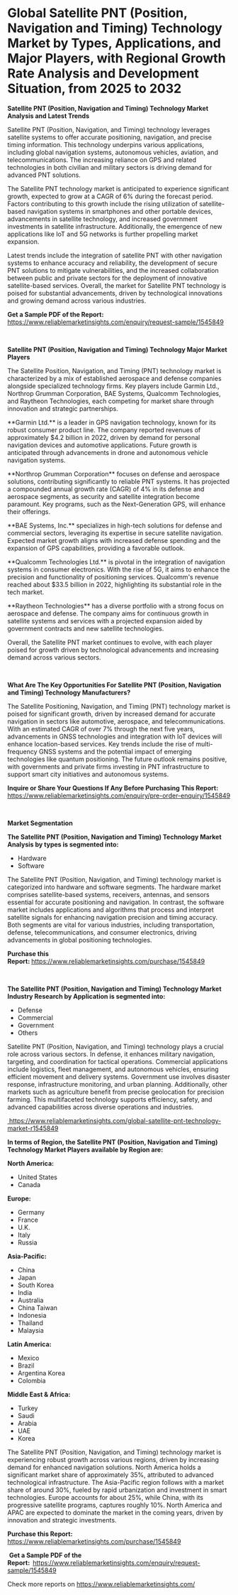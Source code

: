 <p><h1>Global Satellite PNT (Position, Navigation and Timing) Technology Market by Types, Applications, and Major Players, with Regional Growth Rate Analysis and Development Situation, from 2025 to 2032</h1></p><p><strong>Satellite PNT (Position, Navigation and Timing) Technology Market Analysis and Latest Trends</strong></p>
<p><p>Satellite PNT (Position, Navigation, and Timing) technology leverages satellite systems to offer accurate positioning, navigation, and precise timing information. This technology underpins various applications, including global navigation systems, autonomous vehicles, aviation, and telecommunications. The increasing reliance on GPS and related technologies in both civilian and military sectors is driving demand for advanced PNT solutions.</p><p>The Satellite PNT technology market is anticipated to experience significant growth, expected to grow at a CAGR of 6% during the forecast period. Factors contributing to this growth include the rising utilization of satellite-based navigation systems in smartphones and other portable devices, advancements in satellite technology, and increased government investments in satellite infrastructure. Additionally, the emergence of new applications like IoT and 5G networks is further propelling market expansion.</p><p>Latest trends include the integration of satellite PNT with other navigation systems to enhance accuracy and reliability, the development of secure PNT solutions to mitigate vulnerabilities, and the increased collaboration between public and private sectors for the deployment of innovative satellite-based services. Overall, the market for Satellite PNT technology is poised for substantial advancements, driven by technological innovations and growing demand across various industries.</p></p>
<p><strong>Get a Sample PDF of the Report:&nbsp;</strong> <a href="https://www.reliablemarketinsights.com/enquiry/request-sample/1545849?utm_campaign=2993&utm_medium=2&utm_source=Github&utm_content=ia&utm_term=11032025&utm_id=satellite-pnt-position-navigation-and-timing-technology">https://www.reliablemarketinsights.com/enquiry/request-sample/1545849</a></p>
<p>&nbsp;</p>
<p><strong>Satellite PNT (Position, Navigation and Timing) Technology Major Market Players</strong></p>
<p><p>The Satellite Position, Navigation, and Timing (PNT) technology market is characterized by a mix of established aerospace and defense companies alongside specialized technology firms. Key players include Garmin Ltd., Northrop Grumman Corporation, BAE Systems, Qualcomm Technologies, and Raytheon Technologies, each competing for market share through innovation and strategic partnerships.</p><p>**Garmin Ltd.** is a leader in GPS navigation technology, known for its robust consumer product line. The company reported revenues of approximately $4.2 billion in 2022, driven by demand for personal navigation devices and automotive applications. Future growth is anticipated through advancements in drone and autonomous vehicle navigation systems.</p><p>**Northrop Grumman Corporation** focuses on defense and aerospace solutions, contributing significantly to reliable PNT systems. It has projected a compounded annual growth rate (CAGR) of 4% in its defense and aerospace segments, as security and satellite integration become paramount. Key programs, such as the Next-Generation GPS, will enhance their offerings.</p><p>**BAE Systems, Inc.** specializes in high-tech solutions for defense and commercial sectors, leveraging its expertise in secure satellite navigation. Expected market growth aligns with increased defense spending and the expansion of GPS capabilities, providing a favorable outlook.</p><p>**Qualcomm Technologies Ltd.** is pivotal in the integration of navigation systems in consumer electronics. With the rise of 5G, it aims to enhance the precision and functionality of positioning services. Qualcomm's revenue reached about $33.5 billion in 2022, highlighting its substantial role in the tech market.</p><p>**Raytheon Technologies** has a diverse portfolio with a strong focus on aerospace and defense. The company aims for continuous growth in satellite systems and services with a projected expansion aided by government contracts and new satellite technologies.</p><p>Overall, the Satellite PNT market continues to evolve, with each player poised for growth driven by technological advancements and increasing demand across various sectors.</p></p>
<p>&nbsp;</p>
<p><strong>What Are The Key Opportunities For Satellite PNT (Position, Navigation and Timing) Technology Manufacturers?</strong></p>
<p><p>The Satellite Positioning, Navigation, and Timing (PNT) technology market is poised for significant growth, driven by increased demand for accurate navigation in sectors like automotive, aerospace, and telecommunications. With an estimated CAGR of over 7% through the next five years, advancements in GNSS technologies and integration with IoT devices will enhance location-based services. Key trends include the rise of multi-frequency GNSS systems and the potential impact of emerging technologies like quantum positioning. The future outlook remains positive, with governments and private firms investing in PNT infrastructure to support smart city initiatives and autonomous systems.</p></p>
<p><strong>Inquire or Share Your Questions If Any Before Purchasing This Report:</strong> <a href="https://www.reliablemarketinsights.com/enquiry/pre-order-enquiry/1545849?utm_campaign=2993&utm_medium=2&utm_source=Github&utm_content=ia&utm_term=11032025&utm_id=satellite-pnt-position-navigation-and-timing-technology">https://www.reliablemarketinsights.com/enquiry/pre-order-enquiry/1545849</a></p>
<p>&nbsp;</p>
<p><strong>Market Segmentation</strong></p>
<p><strong>The Satellite PNT (Position, Navigation and Timing) Technology Market Analysis by types is segmented into:</strong></p>
<p><ul><li>Hardware</li><li>Software</li></ul></p>
<p><p>The Satellite PNT (Position, Navigation, and Timing) technology market is categorized into hardware and software segments. The hardware market comprises satellite-based systems, receivers, antennas, and sensors essential for accurate positioning and navigation. In contrast, the software market includes applications and algorithms that process and interpret satellite signals for enhancing navigation precision and timing accuracy. Both segments are vital for various industries, including transportation, defense, telecommunications, and consumer electronics, driving advancements in global positioning technologies.</p></p>
<p><strong>Purchase this Report:&nbsp;</strong><a href="https://www.reliablemarketinsights.com/purchase/1545849?utm_campaign=2993&utm_medium=2&utm_source=Github&utm_content=ia&utm_term=11032025&utm_id=satellite-pnt-position-navigation-and-timing-technology">https://www.reliablemarketinsights.com/purchase/1545849</a></p>
<p>&nbsp;</p>
<p><strong>The Satellite PNT (Position, Navigation and Timing) Technology Market Industry Research by Application is segmented into:</strong></p>
<p><ul><li>Defense</li><li>Commercial</li><li>Government</li><li>Others</li></ul></p>
<p><p>Satellite PNT (Position, Navigation, and Timing) technology plays a crucial role across various sectors. In defense, it enhances military navigation, targeting, and coordination for tactical operations. Commercial applications include logistics, fleet management, and autonomous vehicles, ensuring efficient movement and delivery systems. Government use involves disaster response, infrastructure monitoring, and urban planning. Additionally, other markets such as agriculture benefit from precise geolocation for precision farming. This multifaceted technology supports efficiency, safety, and advanced capabilities across diverse operations and industries.</p></p>
<p><a href="https://www.reliablemarketinsights.com/global-satellite-pnt-technology-market-r1545849?utm_campaign=2993&utm_medium=2&utm_source=Github&utm_content=ia&utm_term=11032025&utm_id=satellite-pnt-position-navigation-and-timing-technology">&nbsp;https://www.reliablemarketinsights.com/global-satellite-pnt-technology-market-r1545849</a></p>
<p><strong>In terms of Region, the Satellite PNT (Position, Navigation and Timing) Technology Market Players available by Region are:</strong></p>
<p>
    <p> <strong> North America: </strong>
        <ul>
            <li>United States</li>
            <li>Canada</li>
        </ul>
        </p> 
    <p> <strong> Europe: </strong>
        <ul>
            <li>Germany</li>
            <li>France</li>
            <li>U.K.</li>
            <li>Italy</li>
            <li>Russia</li>
        </ul>
        </p> 
    <p> <strong> Asia-Pacific: </strong>
        <ul>
            <li>China</li>
            <li>Japan</li>
            <li>South Korea</li>
            <li>India</li>
            <li>Australia</li>
            <li>China Taiwan</li>
            <li>Indonesia</li>
            <li>Thailand</li>
            <li>Malaysia</li>
        </ul>
        </p> 
    <p> <strong> Latin America: </strong>
        <ul>
            <li>Mexico</li>
            <li>Brazil</li>
            <li>Argentina Korea</li>
            <li>Colombia</li>
        </ul>
        </p> 
    <p> <strong> Middle East & Africa: </strong>
        <ul>
            <li>Turkey</li>
            <li>Saudi</li>
            <li>Arabia</li>
            <li>UAE</li>
            <li>Korea</li>
        </ul>
    </p>
    </p>
<p><p>The Satellite PNT (Position, Navigation, and Timing) technology market is experiencing robust growth across various regions, driven by increasing demand for enhanced navigation solutions. North America holds a significant market share of approximately 35%, attributed to advanced technological infrastructure. The Asia-Pacific region follows with a market share of around 30%, fueled by rapid urbanization and investment in smart technologies. Europe accounts for about 25%, while China, with its progressive satellite programs, captures roughly 10%. North America and APAC are expected to dominate the market in the coming years, driven by innovation and strategic investments.</p></p>
<p><strong>Purchase this Report: </strong><a href="https://www.reliablemarketinsights.com/purchase/1545849?utm_campaign=2993&utm_medium=2&utm_source=Github&utm_content=ia&utm_term=11032025&utm_id=satellite-pnt-position-navigation-and-timing-technology">https://www.reliablemarketinsights.com/purchase/1545849</a></p>
<p>&nbsp;<strong>Get a Sample PDF of the Report:&nbsp;&nbsp;</strong><a href="https://www.reliablemarketinsights.com/enquiry/request-sample/1545849?utm_campaign=2993&utm_medium=2&utm_source=Github&utm_content=ia&utm_term=11032025&utm_id=satellite-pnt-position-navigation-and-timing-technology">https://www.reliablemarketinsights.com/enquiry/request-sample/1545849</a></p>
<p><strong></strong></p>
<p>Check more reports on <a href="https://www.reliablemarketinsights.com/?utm_campaign=2993&utm_medium=2&utm_source=Github&utm_content=ia&utm_term=11032025&utm_id=satellite-pnt-position-navigation-and-timing-technology">https://www.reliablemarketinsights.com/</a></p>